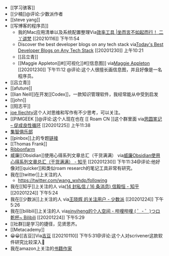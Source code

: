 - [[学习骇客]]
- [[少楠]]@评论:少数派作者
- [[steve yang]]
- [[写博客的程序员]]
    - 我的Mac应用清单以及系统配置整理Via[效率工具 |坐而言不如起而行！ 二丫讲梵](http://www.eryajf.net/category/%e6%95%88%e7%8e%87%e5%b7%a5%e5%85%b7) [[20210116]] 下午11:54
    - Discover the best developer blogs on any tech stack
via[Today's Best Developer Blogs on Any Tech Stack](https://bloggingfordevs.com/trends/)
[[20201230]] 上午10:21
    - [[吕立青]]
    - [[Maggie Appleton]]#[[可视化]]#[[信息图]]
via[Maggie Appleton](https://maggieappleton.com/)
[[20201230]] 下午11:12 @评论:这个人很擅长画信息图，并且好像是一名程序员。
- [[吕立青]]
- [[afuture]]
- [[Iian Neill]]在开发[[Codex]]，一款知识管理软件，我经常能从中受到启发
- [[john]]
- [[阳志平]]
- [joe lliechty](https://joelliechty.wordpress.com/2020/12/28/you-are-only-as-creative-as-your-network/)这个人对思维和写作有不少思考，可以关注。
- [[PIMGEEK ]]@评论:这个人现在也在 [[ Roam CN ]]这个群里面
via[思圆笔记 – 促成良性循环](https://hintsnet.com/pimgeek/)
[[20201225]] 上午11:38
- [集智俱乐部](https://swarma.org/)
- [[pinbox]]上的专题[链接](https://withpinbox.com/collection/354329?category=all&name=%E6%95%88%E7%8E%87%E4%BD%9C%E8%80%85)
- [[Thomas Frank]]
- [Ribbonfarm](https://www.ribbonfarm.com/)
- 威廉[[Obsidian]]使用心得系列文章总汇（干货满满）
via[威廉Obsidian使用心得系列文章总汇（干货满满） - 知乎](https://zhuanlan.zhihu.com/p/336860525)
[[20201230]] 下午11:34@评论:他好像对[[quicker]]和类似roam research的笔记工具非常有研究。
- 我在[[twitter]]上关注的人
    - https://twitter.com/wang_wxhdp/following
- 我在[[知乎]]上关注的人
via[(14 封私信 / 16 条消息) 信毅恒 - 知乎](https://www.zhihu.com/people/wang-xiao-hui-33-40/following)
[[20201224]] 下午5:24
- 我在[[少数派]]上关注的人
via[王晓辉 的关注用户 - 少数派](https://sspai.com/u/xinyiheng/follow)
[[20201224]] 下午5:26
- 我在[[bilibili]]上关注的人
via[xinyiheng的个人空间 - 哔哩哔哩 ( ゜- ゜)つロ 乾杯~ Bilibili](https://space.bilibili.com/442698571/fans/follow)
[[20201224]] 下午5:29
- [[社群]]是学习的捷径，见贤思齐。
- [[Metacademy]]
- 😀😀[[吉豆]]Via[吉豆](https://sinkinact.lofter.com/?page=2&t=1397201293988) [[20210110]] 下午5:31@评论:这个人对scrivener这款软件研究比较深入
- 我在amazon上关注的[书籍作家](https://www.amazon.com/gp/profile/amzn1.account.AGINEYVSZWY4VCQKUA5GGCIBIIXQ/follows/ref=prof_o_fol_mng)
